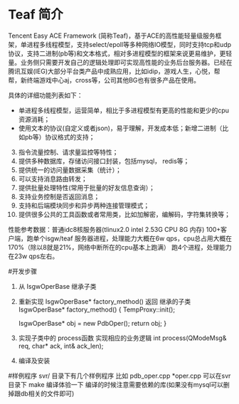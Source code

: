 # Teaf 简介
Tencent Easy ACE Framework (简称Teaf)，基于ACE的高性能轻量级服务框架，单进程多线程模型，支持select/epoll等多种网络IO模型，同时支持tcp和udp协议，支持二进制(pb等)和文本格式，相对多进程模型的框架来说更易维护，更轻量。业务侧只需要开发自己的逻辑处理即可实现高性能的业务后台服务器。已经在腾讯互娱(IEG)大部分平台类产品中成熟应用，比如idip，游戏人生，心悦，帮帮，新终端游戏中心aj，cross等，公司其他BG也有很多产品在使用。

具体的详细功能列表如下：
* 单进程多线程模型，运营简单，相比于多进程模型有更高的性能和更少的cpu资源消耗；
* 使用文本的协议(自定义或者json)，易于理解，开发成本低；新增二进制（比如pb等）协议格式的支持；
3. 指令流量控制、请求量监控等特性；
4. 提供多种数据库，存储访问接口封装，包括mysql， redis等；
5. 提供统一的访问量数据采集（统计）；
6. 可以支持消息路由转发；
7. 提供批量处理特性(常用于批量的好友信息查询）；
8. 支持业务控制是否返回消息；
9. 支持和后端模块同步和异步两种连接管理模式；
10. 提供很多公共的工具函数或者常用类，比如加解密，编解码，字符集转换等；

性能参考数据：普通idc8核服务器(tlinux2.0   intel 2.53G CPU    8G 内存)
100+客户端，跑单个isgw/teaf 服务器进程，处理能力大概在6w qps，cpu总占用大概在170%（除以8就是21%，网络中断所在的cpu基本上跑满）
跑4个进程，处理能力在23w qps左右。

#开发步骤
1. 从 IsgwOperBase 继承子类
2. 重新实现 IsgwOperBase* factory_method() 返回 继承的子类
IsgwOperBase* factory_method()
{
    TempProxy::init();
    
    IsgwOperBase* obj = new PdbOper();
    return obj;
}
3. 实现子类中的 process函数 实现相应的业务逻辑
int process(QModeMsg& req, char* ack, int& ack_len);
4. 编译及安装

#样例程序
svr/ 目录下有几个样例程序 比如 pdb_oper.cpp  *oper.cpp
可以在svr目录下 make 编译体验一下 编译的时候注意需要依赖的库(如果没有mysql可以删掉跟db相关的文件即可)
